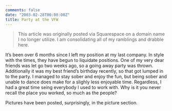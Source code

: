 ```yaml
---
comments: false
date: "2003-02-28T00:00:00Z"
title: Party at the VFW
---
```


> This article was originally posted via Squarespace on a domain name I no longer utilize.  I am consolidating all of my ramblings and drabble here.

It’s been over 6 months since I left my position at my last company. In style with the times, they have begun to liquidate positions. One of my very dear friends was let go two weeks ago, so a going away party was thrown. Additionally it was my best friend’s birthday recently, so that got lumped in to the party. I managed to stay sober and enjoy the fun, but being sober and unable to dance does make for a slighly less enjoyable time. Regardless, I had a great time seing everybody I used to work with. Why is it you never recall the place you worked, so much as the people?

Pictures have been posted, surprisingly, in the picture section.